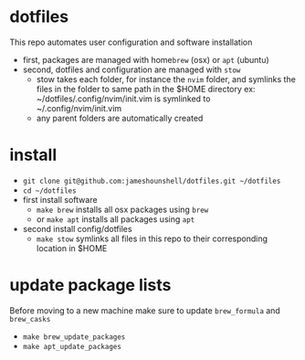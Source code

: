 # dotfiles
This repo automates user configuration and software installation

- first, packages are managed with home`brew` (osx) or `apt` (ubuntu)
- second, dotfiles and configuration are managed with `stow`
    - stow takes each folder, for instance the `nvim` folder, 
      and symlinks the files in the folder to same path in the $HOME directory
      ex: ~/dotfiles/.config/nvim/init.vim is symlinked to ~/.config/nvim/init.vim
    - any parent folders are automatically created

# install
- `git clone git@github.com:jameshounshell/dotfiles.git ~/dotfiles`
- `cd ~/dotfiles`
- first install software
    - `make brew` installs all osx packages using `brew`
    - or `make apt` installs all packages using `apt`
- second install config/dotfiles
    - `make stow` symlinks all files in this repo to their corresponding location in $HOME

# update package lists
Before moving to a new machine make sure to update `brew_formula` and `brew_casks`
- `make brew_update_packages`
- `make apt_update_packages`
